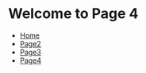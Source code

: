 <h1>Welcome to Page 4</h1>

<ul class="breadcrumb">
  <li><a href="#">Home</a></li>
  <li><a href="#">Page2</a></li>
  <li><a href="#">Page3</a></li>
  <li><a href="#">Page4</a></li>
</ul>


